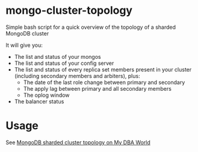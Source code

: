 # mongo-cluster-topology
Simple bash script for a quick overview of the topology of a sharded MongoDB cluster

It will give you:
- The list and status of your mongos
- The list and status of your config server
- The list and status of every replica set members present in your cluster (including secondary members and arbiters), plus:
  - The date of the last role change between primary and secondary
  - The apply lag between primary and all secondary members
  - The oplog window
- The balancer status

# Usage
See [MongoDB sharded cluster topology on My DBA World](https://www.mydbaworld.com/mongodb-sharded-cluster-topology/)
